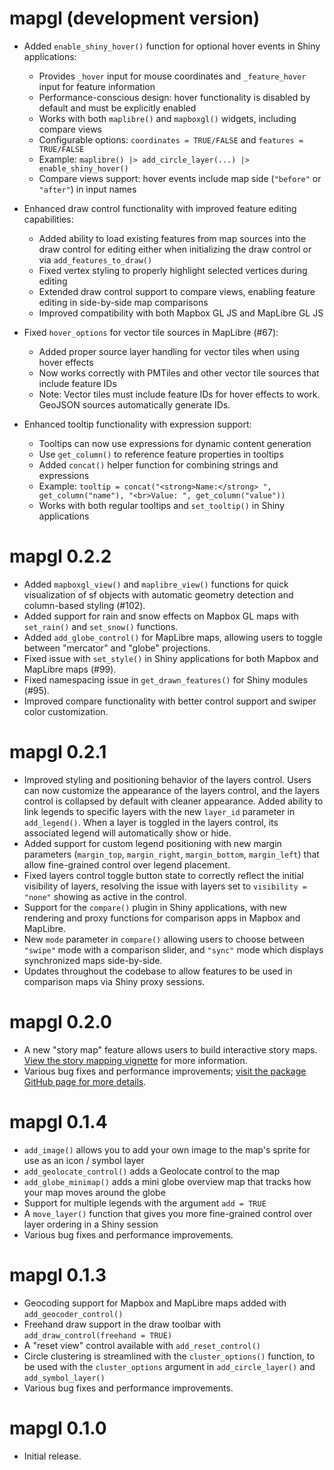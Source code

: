 # mapgl (development version)

* Added `enable_shiny_hover()` function for optional hover events in Shiny applications:
  - Provides `_hover` input for mouse coordinates and `_feature_hover` input for feature information
  - Performance-conscious design: hover functionality is disabled by default and must be explicitly enabled
  - Works with both `maplibre()` and `mapboxgl()` widgets, including compare views
  - Configurable options: `coordinates = TRUE/FALSE` and `features = TRUE/FALSE`
  - Example: `maplibre() |> add_circle_layer(...) |> enable_shiny_hover()`
  - Compare views support: hover events include map side (`"before"` or `"after"`) in input names

* Enhanced draw control functionality with improved feature editing capabilities:
  - Added ability to load existing features from map sources into the draw control for editing either when initializing the draw control or via `add_features_to_draw()`
  - Fixed vertex styling to properly highlight selected vertices during editing
  - Extended draw control support to compare views, enabling feature editing in side-by-side map comparisons
  - Improved compatibility with both Mapbox GL JS and MapLibre GL JS

* Fixed `hover_options` for vector tile sources in MapLibre (#67):
  - Added proper source layer handling for vector tiles when using hover effects
  - Now works correctly with PMTiles and other vector tile sources that include feature IDs
  - Note: Vector tiles must include feature IDs for hover effects to work. GeoJSON sources automatically generate IDs.

* Enhanced tooltip functionality with expression support:
  - Tooltips can now use expressions for dynamic content generation
  - Use `get_column()` to reference feature properties in tooltips
  - Added `concat()` helper function for combining strings and expressions
  - Example: `tooltip = concat("<strong>Name:</strong> ", get_column("name"), "<br>Value: ", get_column("value"))`
  - Works with both regular tooltips and `set_tooltip()` in Shiny applications

# mapgl 0.2.2

* Added `mapboxgl_view()` and `maplibre_view()` functions for quick visualization of sf objects with automatic geometry detection and column-based styling (#102).
* Added support for rain and snow effects on Mapbox GL maps with `set_rain()` and `set_snow()` functions.
* Added `add_globe_control()` for MapLibre maps, allowing users to toggle between "mercator" and "globe" projections.
* Fixed issue with `set_style()` in Shiny applications for both Mapbox and MapLibre maps (#99).
* Fixed namespacing issue in `get_drawn_features()` for Shiny modules (#95).
* Improved compare functionality with better control support and swiper color customization.

# mapgl 0.2.1

* Improved styling and positioning behavior of the layers control. Users can now customize the appearance of the layers control, and the layers control is collapsed by default with cleaner appearance.
Added ability to link legends to specific layers with the new `layer_id` parameter in `add_legend()`. When a layer is toggled in the layers control, its associated legend will automatically show or hide.
* Added support for custom legend positioning with new margin parameters (`margin_top`, `margin_right`, `margin_bottom`, `margin_left`) that allow fine-grained control over legend placement.
* Fixed layers control toggle button state to correctly reflect the initial visibility of layers, resolving the issue with layers set to `visibility = "none"` showing as active in the control.
* Support for the `compare()` plugin in Shiny applications, with new rendering and proxy functions for comparison apps in Mapbox and MapLibre.
* New `mode` parameter in `compare()` allowing users to choose between `"swipe"` mode with a comparison slider, and `"sync"` mode which displays synchronized maps side-by-side.
* Updates throughout the codebase to allow features to be used in comparison maps via Shiny proxy sessions.

# mapgl 0.2.0

* A new "story map" feature allows users to build interactive story maps.  [View the story mapping vignette](https://walker-data.com/mapgl/articles/story-maps.html) for more information.
* Various bug fixes and performance improvements; [visit the package GitHub page for more details](https://github.com/walkerke/mapgl).

# mapgl 0.1.4

* `add_image()` allows you to add your own image to the map's sprite for use as an icon / symbol layer
* `add_geolocate_control()` adds a Geolocate control to the map
* `add_globe_minimap()` adds a mini globe overview map that tracks how your map moves around the globe
* Support for multiple legends with the argument `add = TRUE`
* A `move_layer()` function that gives you more fine-grained control over layer ordering in a Shiny session
* Various bug fixes and performance improvements.


# mapgl 0.1.3

* Geocoding support for Mapbox and MapLibre maps added with `add_geocoder_control()`
* Freehand draw support in the draw toolbar with `add_draw_control(freehand = TRUE)`
* A "reset view" control available with `add_reset_control()`
* Circle clustering is streamlined with the `cluster_options()` function, to be used with the `cluster_options` argument in `add_circle_layer()` and `add_symbol_layer()`
* Various bug fixes and performance improvements.

# mapgl 0.1.0

* Initial release.
